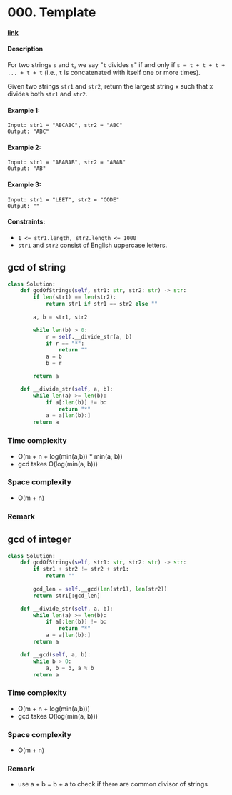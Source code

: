 # 000. Template

#### [link](https://leetcode.com/problems/greatest-common-divisor-of-strings/)

#### Description
For two strings `s` and `t`, we say "`t` divides `s`" if and only if `s = t + t + t + ... + t + t` (i.e., `t` is concatenated with itself one or more times).

Given two strings `str1` and `str2`, return the largest string x such that x divides both `str1` and `str2`.


#### Example 1:
```
Input: str1 = "ABCABC", str2 = "ABC"
Output: "ABC"
```
#### Example 2:
```
Input: str1 = "ABABAB", str2 = "ABAB"
Output: "AB"
```
#### Example 3:
```
Input: str1 = "LEET", str2 = "CODE"
Output: ""
```

#### Constraints:
* `1 <= str1.length, str2.length <= 1000`
* `str1` and `str2` consist of English uppercase letters.

## gcd of string
```python
class Solution:
    def gcdOfStrings(self, str1: str, str2: str) -> str:
        if len(str1) == len(str2):
            return str1 if str1 == str2 else ""
        
        a, b = str1, str2

        while len(b) > 0:
            r = self.__divide_str(a, b)
            if r == "*":
                return ""
            a = b
            b = r

        return a

    def __divide_str(self, a, b):
        while len(a) >= len(b):
            if a[:len(b)] != b:
                return "*"
            a = a[len(b):]
        return a
```

### Time complexity
* O(m + n + log(min(a,b)) * min(a, b))
* gcd takes O(log(min(a, b)))
### Space complexity
* O(m + n)
### Remark


## gcd of integer
```python
class Solution:
    def gcdOfStrings(self, str1: str, str2: str) -> str:
        if str1 + str2 != str2 + str1:
            return ""
        
        gcd_len = self.__gcd(len(str1), len(str2))
        return str1[:gcd_len]

    def __divide_str(self, a, b):
        while len(a) >= len(b):
            if a[:len(b)] != b:
                return "*"
            a = a[len(b):]
        return a

    def __gcd(self, a, b):
        while b > 0:
            a, b = b, a % b
        return a
```
### Time complexity
* O(m + n + log(min(a,b)))
* gcd takes O(log(min(a, b)))
### Space complexity
* O(m + n)
### Remark
* use a + b = b + a to check if there are common divisor of strings
